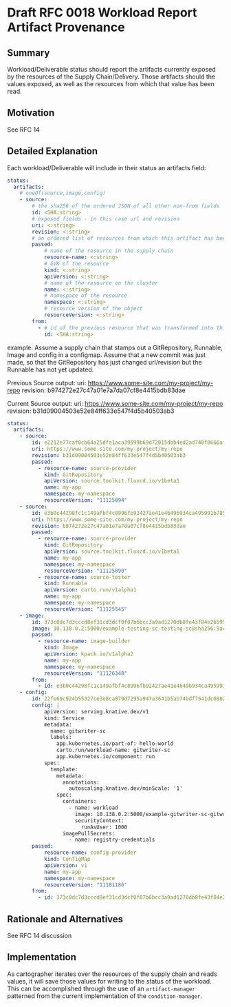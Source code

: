 # Draft RFC 0018 Workload Report Artifact Provenance

## Summary

Workload/Deliverable status should report the artifacts currently exposed by the resources of the Supply Chain/Delivery.
Those artifacts should the values exposed, as well as the resources from which that value has been read.

## Motivation

See RFC 14

## Detailed Explanation

Each workload/Deliverable will include in their status an artifacts field:
```yaml
status:
  artifacts:
    # oneOf(source,image,config)
    - source:
        # the sha256 of the ordered JSON of all other non-from fields
        id: <SHA:string>
        # exposed fields - in this case url and revision
        uri: <:string>
        revision: <:string>
        # an ordered list of resources from which this artifact has been exposed
        passed:
            # name of the resource in the supply chain
            resource-name: <:string>
            # GVK of the resource
            kind: <:string>
            apiVersion: <:string>
            # name of the resource on the cluster
            name: <:string>
            # namespace of the resource
            namespace: <:string>
            # resource version of the object
            resourceVersion: <:string>
        from:
          - # id of the previous resource that was transformed into this one
            id: <SHA:string>
```

example:
Assume a supply chain that stamps out a GitRepository, Runnable, Image and config in a configmap.
Assume that a new commit was just made, so that the GitRepository has just changed url/revision
but the Runnable has not yet updated.

Previous Source output:
uri: https://www.some-site.com/my-project/my-repo
revision: b974272e27c47a01e7a7da07cf8e4415bdb83dae

Current Source output:
uri: https://www.some-site.com/my-project/my-repo
revision: b31d09004503e52e84ff633e547f4d5b40503ab3

```yaml
status:
  artifacts:
    - source:
        id: e2212e77caf0cb64a25dfa1aca39599b69d72015dbb4ed2ad740f0666af35968
        uri: https://www.some-site.com/my-project/my-repo
        revision: b31d09004503e52e84ff633e547f4d5b40503ab3
        passed:
          - resource-name: source-provider
            kind: GitRepository
            apiVersion: source.toolkit.fluxcd.io/v1beta1
            name: my-app
            namespace: my-namespace
            resourceVersion: "11125094"
    - source:
        id: e3b0c44298fc1c149afbf4c8996fb92427ae41e4649b934ca495991b7852b855
        uri: https://www.some-site.com/my-project/my-repo
        revision: b974272e27c47a01e7a7da07cf8e4415bdb83dae
        passed:
          - resource-name: source-provider
            kind: GitRepository
            apiVersion: source.toolkit.fluxcd.io/v1beta1
            name: my-app
            namespace: my-namespace
            resourceVersion: "11125090"
          - resource-name: source-tester
            kind: Runnable
            apiVersion: carto.run/v1alpha1
            name: my-app
            namespace: my-namespace
            resourceVersion: "11125545"
    - image:
        id: 373c0dc7d3cccd8ef31cd3dcf0f07b6bcc3a9ad1270db8fe43f84e26595af32a
        image: 10.138.0.2:5000/example-testing-sc-testing-sc@sha256:9aca70a5408b7d5615724bcb8e5eea3bf0765f95eac177433993cf6002311d9b
        passed:
          - resource-name: image-builder
            kind: Image
            apiVersion: kpack.io/v1alpha2
            name: my-app
            namespace: my-namespace
            resourceVersion: "11126348"
        from:
          - id: e3b0c44298fc1c149afbf4c8996fb92427ae41e4649b934ca495991b7852b855
    - config:
        id: 22fe69c924b55327ce3e8ca079d7295a947a3641b5ab74bdf7541dc680258c81
        config: |
            apiVersion: serving.knative.dev/v1
            kind: Service
            metadata:
              name: gitwriter-sc
              labels:
                app.kubernetes.io/part-of: hello-world
                carto.run/workload-name: gitwriter-sc
                app.kubernetes.io/component: run
            spec:
              template:
                metadata:
                  annotations:
                    autoscaling.knative.dev/minScale: '1'
                spec:
                  containers:
                    - name: workload
                      image: 10.138.0.2:5000/example-gitwriter-sc-gitwriter-sc@sha256:5bd3ff4e08015350835371444fc370f85dce8ff296dfe3af801ad6ce9771bb02
                      securityContext:
                        runAsUser: 1000
                  imagePullSecrets:
                    - name: registry-credentials
        passed:
            resource-name: config-provider
            kind: ConfigMap
            apiVersion: v1
            name: my-app
            namespace: my-namespace
            resourceVersion: "11181186"
        from:
          - id: 373c0dc7d3cccd8ef31cd3dcf0f07b6bcc3a9ad1270db8fe43f84e26595af32a
```

## Rationale and Alternatives

See RFC 14 discussion

## Implementation

As cartographer iterates over the resources of the supply chain and reads values, it will save those values for writing
to the status of the workload. This can be accomplished through the use of an `artifact-manager` patterned from the
current implementation of the `condition-manager`.
